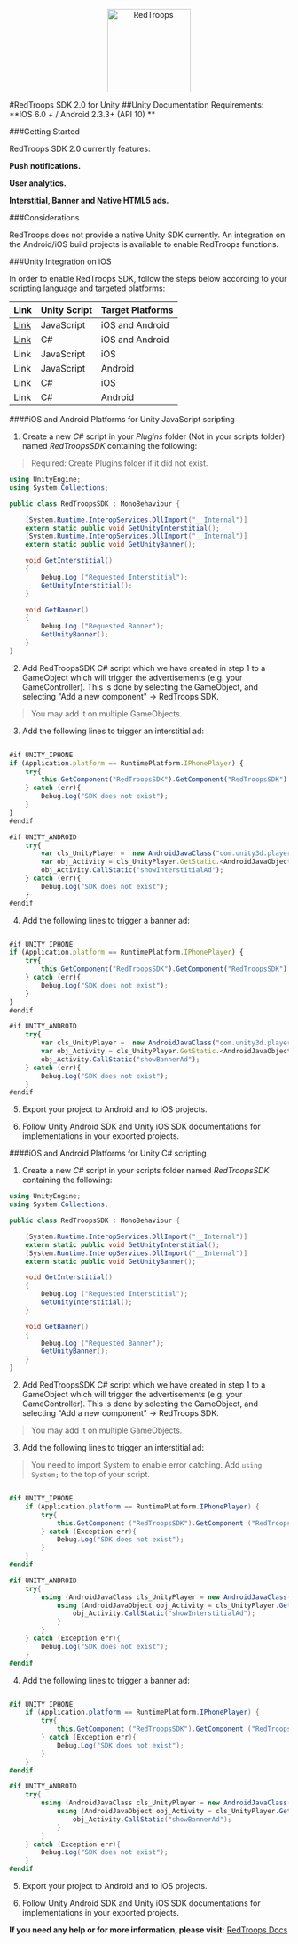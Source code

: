 <p align="center">
<img src="http://redtroops.com/images/logo_large.png" alt="RedTroops" width="150px">
</p>


#RedTroops SDK 2.0 for Unity
##Unity Documentation
Requirements: **IOS 6.0 + / Android 2.3.3+ (API 10) **

###Getting Started

RedTroops SDK 2.0 currently features:

**Push notifications.**

**User analytics.**

**Interstitial, Banner and Native HTML5 ads.**

###Considerations

RedTroops does not provide a native Unity SDK currently. An integration on the Android/iOS build projects is available to enable RedTroops functions.

###Unity Integration on iOS

In order to enable RedTroops SDK, follow the steps below according to your scripting language and targeted platforms:

Link|Unity Script  | Target Platforms
---|------------- | -------------
[Link](#iaj)|JavaScript | iOS and Android
[Link](#iac)|C#  | iOS and Android
Link|JavaScript | iOS
Link|JavaScript  | Android
Link|C# | iOS
Link|C#  | Android

####<a name="iaj"></a>iOS and Android Platforms for Unity JavaScript scripting

1) Create a new *C#* script in your *Plugins* folder (Not in your scripts folder) named *RedTroopsSDK* containing the following:

> Required: Create Plugins folder if it did not exist.

```csharp
using UnityEngine;
using System.Collections;

public class RedTroopsSDK : MonoBehaviour {

    [System.Runtime.InteropServices.DllImport("__Internal")]
    extern static public void GetUnityInterstitial();
    [System.Runtime.InteropServices.DllImport("__Internal")]
    extern static public void GetUnityBanner();

    void GetInterstitial()
    {
        Debug.Log ("Requested Interstitial");
        GetUnityInterstitial();
    }

    void GetBanner()
    {
        Debug.Log ("Requested Banner");
        GetUnityBanner();
    }
}
```

2) Add RedTroopsSDK C# script which we have created in step 1 to a GameObject which will trigger the advertisements (e.g. your GameController). This is done by selecting the GameObject, and selecting "Add a new component" -> RedTroops SDK.

> You may add it on multiple GameObjects.

3) Add the following lines to trigger an interstitial ad:

```js

#if UNITY_IPHONE
if (Application.platform == RuntimePlatform.IPhonePlayer) {
    try{
        this.GetComponent("RedTroopsSDK").GetComponent("RedTroopsSDK").SendMessage("GetInterstitial");
    } catch (err){
        Debug.Log("SDK does not exist");
    }
}
#endif

#if UNITY_ANDROID
    try{
        var cls_UnityPlayer =  new AndroidJavaClass("com.unity3d.player.UnityPlayer");
        var obj_Activity = cls_UnityPlayer.GetStatic.<AndroidJavaObject>("currentActivity");
        obj_Activity.CallStatic("showInterstitialAd");
    } catch (err){
        Debug.Log("SDK does not exist");
    }
#endif

```

4) Add the following lines to trigger a banner ad:

```js

#if UNITY_IPHONE
if (Application.platform == RuntimePlatform.IPhonePlayer) {
    try{
        this.GetComponent("RedTroopsSDK").GetComponent("RedTroopsSDK").SendMessage("GetBanner");
    } catch (err){
        Debug.Log("SDK does not exist");
    }
}
#endif

#if UNITY_ANDROID
    try{
        var cls_UnityPlayer =  new AndroidJavaClass("com.unity3d.player.UnityPlayer");
        var obj_Activity = cls_UnityPlayer.GetStatic.<AndroidJavaObject>("currentActivity");
        obj_Activity.CallStatic("showBannerAd");
    } catch (err){
        Debug.Log("SDK does not exist");
    }
#endif

```

5) Export your project to Android and to iOS projects.

6) Follow Unity Android SDK and Unity iOS SDK documentations for implementations in your exported projects.

####<a name="iac"></a>iOS and Android Platforms for Unity C# scripting

1) Create a new *C#* script in your scripts folder named *RedTroopsSDK* containing the following:

```csharp
using UnityEngine;
using System.Collections;

public class RedTroopsSDK : MonoBehaviour {

    [System.Runtime.InteropServices.DllImport("__Internal")]
    extern static public void GetUnityInterstitial();
    [System.Runtime.InteropServices.DllImport("__Internal")]
    extern static public void GetUnityBanner();

    void GetInterstitial()
    {
        Debug.Log ("Requested Interstitial");
        GetUnityInterstitial();
    }

    void GetBanner()
    {
        Debug.Log ("Requested Banner");
        GetUnityBanner();
    }
}
```

2) Add RedTroopsSDK C# script which we have created in step 1 to a GameObject which will trigger the advertisements (e.g. your GameController). This is done by selecting the GameObject, and selecting "Add a new component" -> RedTroops SDK.

> You may add it on multiple GameObjects.

3) Add the following lines to trigger an interstitial ad:

> You need to import System to enable error catching. Add `using System;` to the top of your script.

```csharp

#if UNITY_IPHONE
    if (Application.platform == RuntimePlatform.IPhonePlayer) {
        try{
            this.GetComponent ("RedTroopsSDK").GetComponent ("RedTroopsSDK").SendMessage ("GetInterstitial");
        } catch (Exception err){
            Debug.Log("SDK does not exist");
        }
    }
#endif

#if UNITY_ANDROID
    try{
        using (AndroidJavaClass cls_UnityPlayer = new AndroidJavaClass("com.unity3d.player.UnityPlayer")){
            using (AndroidJavaObject obj_Activity = cls_UnityPlayer.GetStatic<AndroidJavaObject>("currentActivity")){
                obj_Activity.CallStatic("showInterstitialAd");
            }
        }
    } catch (Exception err){
        Debug.Log("SDK does not exist");
    }
#endif

```

4) Add the following lines to trigger a banner ad:

```csharp

#if UNITY_IPHONE
    if (Application.platform == RuntimePlatform.IPhonePlayer) {
        try{
            this.GetComponent ("RedTroopsSDK").GetComponent ("RedTroopsSDK").SendMessage ("GetBanner”);
        } catch (Exception err){
            Debug.Log("SDK does not exist");
        }
    }
#endif

#if UNITY_ANDROID
    try{
        using (AndroidJavaClass cls_UnityPlayer = new AndroidJavaClass("com.unity3d.player.UnityPlayer")){
            using (AndroidJavaObject obj_Activity = cls_UnityPlayer.GetStatic<AndroidJavaObject>("currentActivity")){
                obj_Activity.CallStatic("showBannerAd");
            }
        }
    } catch (Exception err){
        Debug.Log("SDK does not exist");
    }
#endif

```

5) Export your project to Android and to iOS projects.

6) Follow Unity Android SDK and Unity iOS SDK documentations for implementations in your exported projects.

**If you need any help or for more information, please visit:**  <a href="http://docs.redtroops.com" class="btn">RedTroops Docs</a>